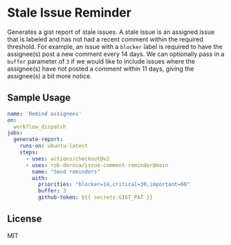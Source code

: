 # Stale Issue Reminder 

Generates a gist report of stale issues. A stale issue is an assigned issue that is labeled and has not had a recent comment within the required threshold. For example, an issue with a `blocker` label is required to have the assignee(s) post a new comment every 14 days. We can optionally pass in a `buffer` parameter of `3` if we would like to include issues where the assignee(s) have not posted a comment within 11 days, giving the assignee(s) a bit more notice.

## Sample Usage

```yaml
name: 'Remind assignees'
on:
  workflow_dispatch
jobs:
  generate-report:
    runs-on: ubuntu-latest
    steps:
      - uses: actions/checkout@v2
      - uses: rob-derosa/issue-comment-reminder@main
        name: "Send reminders"
        with:
          priorities: "blocker=14,critical=30,important=60"
          buffer: 3
          github-token: ${{ secrets.GIST_PAT }}
```

## License

MIT